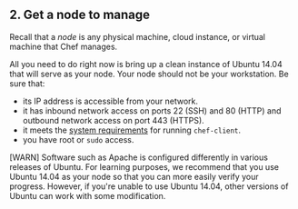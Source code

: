 ## 2. Get a node to manage

Recall that a _node_ is any physical machine, cloud instance, or virtual machine that Chef manages.

All you need to do right now is bring up a clean instance of Ubuntu 14.04 that will serve as your node. Your node should not be your workstation. Be sure that:

* its IP address is accessible from your network.
* it has inbound network access on ports 22 (SSH) and 80 (HTTP) and outbound network access on port 443 (HTTPS).
* it meets the [system requirements](https://docs.chef.io/chef_system_requirements.html#chef-client) for running `chef-client`.
* you have root or `sudo` access.

[WARN] Software such as Apache is configured differently in various releases of Ubuntu. For learning purposes, we recommend that you use Ubuntu 14.04 as your node so that you can more easily verify your progress. However, if you're unable to use Ubuntu 14.04, other versions of Ubuntu can work with some modification.
